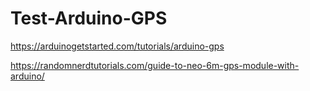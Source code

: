 # Test-Arduino-GPS

https://arduinogetstarted.com/tutorials/arduino-gps

https://randomnerdtutorials.com/guide-to-neo-6m-gps-module-with-arduino/
